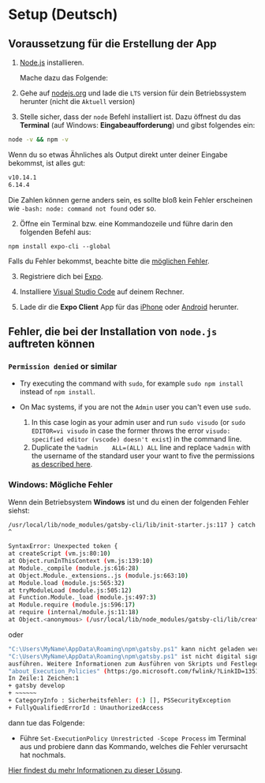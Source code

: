 # Setup (Deutsch)

## Voraussetzung für die Erstellung der App

1. [Node.js](https://nodejs.org/en/) installieren.

   Mache dazu das Folgende:

  1. Gehe auf [nodejs.org](https://nodejs.org/de/) und lade die `LTS` version für dein Betriebssystem herunter (nicht die `Aktuell` version)
  2. Stelle sicher, dass der `node` Befehl installiert ist. Dazu öffnest du das **Terminal** (auf Windows: **Eingabeaufforderung**) und gibst folgendes ein:

  ```bash
  node -v && npm -v
  ```

  Wenn du so etwas Ähnliches als Output direkt unter deiner Eingabe bekommst, ist alles gut:

  ```bash
  v10.14.1
  6.14.4
  ```

  Die Zahlen können gerne anders sein, es sollte bloß kein Fehler erscheinen wie `-bash: node: command not found` oder so.

2. Öffne ein Terminal bzw. eine Kommandozeile und führe darin den folgenden Befehl aus:

  ```
  npm install expo-cli --global
  ```

  Falls du Fehler bekommst, beachte bitte die [möglichen Fehler](#mögliche-fehler).

3. Registriere dich bei [Expo](https://expo.io/).

4. Installiere [Visual Studio Code](https://code.visualstudio.com/) auf deinem Rechner.

5. Lade dir die **Expo Client** App für das [iPhone](https://apps.apple.com/us/app/expo-client/id982107779) oder [Android](https://play.google.com/store/apps/details?id=host.exp.exponent&hl=en_US) herunter.


## Fehler, die bei der Installation von `node.js` auftreten können

### `Permission denied` or similar

- Try executing the command with `sudo`, for example `sudo npm install` instead of `npm install`.
- On Mac systems, if you are not the `Admin` user you can't even use `sudo`.

    1. In this case login as your admin user and run `sudo visudo` (or `sudo EDITOR=vi visudo` in case the former throws the error `visudo: specified editor (vscode) doesn't exist`) in the command line.
    2. Duplicate the `%admin    ALL=(ALL) ALL` line and replace `%admin` with the username of the standard user your want to five the permissions [as described here](https://apple.stackexchange.com/questions/100703/how-do-i-run-sudo-command-from-standard-account#answer-100704).

### Windows: Mögliche Fehler

Wenn dein Betriebsystem **Windows** ist und du einen der folgenden Fehler siehst:

```bash
/usr/local/lib/node_modules/gatsby-cli/lib/init-starter.js:117 } catch {
^

SyntaxError: Unexpected token {
at createScript (vm.js:80:10)
at Object.runInThisContext (vm.js:139:10)
at Module._compile (module.js:616:28)
at Object.Module._extensions..js (module.js:663:10)
at Module.load (module.js:565:32)
at tryModuleLoad (module.js:505:12)
at Function.Module._load (module.js:497:3)
at Module.require (module.js:596:17)
at require (internal/module.js:11:18)
at Object.<anonymous> (/usr/local/lib/node_modules/gatsby-cli/lib/create-cli.js:28:20)
```

oder

```bash
"C:\Users\MyName\AppData\Roaming\npm\gatsby.ps1" kann nicht geladen werden. Die Datei
"C:\Users\MyName\AppData\Roaming\npm\gatsby.ps1" ist nicht digital signiert. Sie können dieses Skript im aktuellen System nicht
ausführen. Weitere Informationen zum Ausführen von Skripts und Festlegen der Ausführungsrichtlinie erhalten Sie unter
"about_Execution_Policies" (https:/go.microsoft.com/fwlink/?LinkID=135170)..
In Zeile:1 Zeichen:1
+ gatsby develop
+ ~~~~~~
+ CategoryInfo : Sicherheitsfehler: (:) [], PSSecurityException
+ FullyQualifiedErrorId : UnauthorizedAccess
```

dann tue das Folgende:

- Führe `Set-ExecutionPolicy Unrestricted -Scope Process` im Terminal aus und probiere dann das Kommando, welches die Fehler verursacht hat nochmals.

[Hier findest du mehr Informationen zu dieser Lösung](https://winaero.com/blog/change-powershell-execution-policy-windows-10/).
